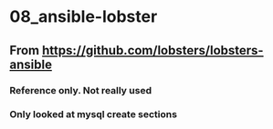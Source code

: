 # 08_ansible-lobster

## From https://github.com/lobsters/lobsters-ansible

### Reference only. Not really used

### Only looked at mysql create sections
